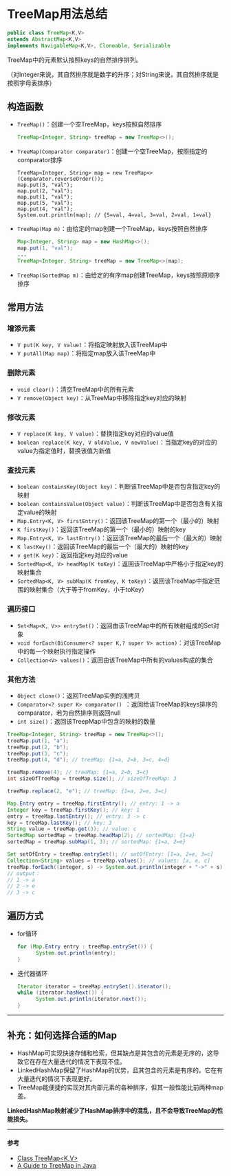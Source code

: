 # TreeMap用法总结

```java
public class TreeMap<K,V>
extends AbstractMap<K,V>
implements NavigableMap<K,V>, Cloneable, Serializable
```

TreeMap中的元素默认按照keys的自然排序排列。

（对Integer来说，其自然排序就是数字的升序；对String来说，其自然排序就是按照字母表排序）

## 构造函数

- `TreeMap()`：创建一个空TreeMap，keys按照自然排序

  ```java
  TreeMap<Integer, String> treeMap = new TreeMap<>();
  ```

- `TreeMap(Comparator comparator)`：创建一个空TreeMap，按照指定的comparator排序

  ```
  TreeMap<Integer, String> map = new TreeMap<>(Comparator.reverseOrder());
  map.put(3, "val");
  map.put(2, "val");
  map.put(1, "val");
  map.put(5, "val");
  map.put(4, "val");
  System.out.println(map); // {5=val, 4=val, 3=val, 2=val, 1=val}
  ```

- `TreeMap(Map m)`：由给定的map创建一个TreeMap，keys按照自然排序

  ```java
  Map<Integer, String> map = new HashMap<>();
  map.put(1, "val");
  ...
  TreeMap<Integer, String> treeMap = new TreeMap<>(map);
  ```

- `TreeMap(SortedMap m)`：由给定的有序map创建TreeMap，keys按照原顺序排序

## 常用方法

### 增添元素

- `V put(K key, V value)`：将指定映射放入该TreeMap中
- `V putAll(Map map)`：将指定map放入该TreeMap中

### 删除元素

- `void clear()`：清空TreeMap中的所有元素
- `V remove(Object key)`：从TreeMap中移除指定key对应的映射

### 修改元素

- `V replace(K key, V value)`：替换指定key对应的value值
- `boolean replace(K key, V oldValue, V newValue)`：当指定key的对应的value为指定值时，替换该值为新值

### 查找元素

- `boolean containsKey(Object key)`：判断该TreeMap中是否包含指定key的映射
- `boolean containsValue(Object value)`：判断该TreeMap中是否包含有关指定value的映射
- `Map.Entry<K, V> firstEntry()`：返回该TreeMap的第一个（最小的）映射
- `K firstKey()`：返回该TreeMap的第一个（最小的）映射的key
- `Map.Entry<K, V> lastEntry()`：返回该TreeMap的最后一个（最大的）映射
- `K lastKey()`：返回该TreeMap的最后一个（最大的）映射的key
- `v get(K key)`：返回指定key对应的value
- `SortedMap<K, V> headMap(K toKey)`：返回该TreeMap中严格小于指定key的映射集合
- `SortedMap<K, V> subMap(K fromKey, K toKey)`：返回该TreeMap中指定范围的映射集合（大于等于fromKey，小于toKey）

### 遍历接口

- `Set<Map<K, V>> entrySet()`：返回由该TreeMap中的所有映射组成的Set对象
- `void forEach(BiConsumer<? super K,? super V> action)`：对该TreeMap中的每一个映射执行指定操作
- `Collection<V> values()`：返回由该TreeMap中所有的values构成的集合

### 其他方法

- `Object clone()`：返回TreeMap实例的浅拷贝
- `Comparator<? super K> comparator() `：返回给该TreeMap的keys排序的comparator，若为自然排序则返回null
- `int size()`：返回该TreepMap中包含的映射的数量

```java
TreeMap<Integer, String> treeMap = new TreeMap<>();
treeMap.put(1, "a");
treeMap.put(2, "b");
treeMap.put(3, "c");
treeMap.put(4, "d"); // treeMap: {1=a, 2=b, 3=c, 4=d}

treeMap.remove(4); // treeMap: {1=a, 2=b, 3=c}
int sizeOfTreeMap = treeMap.size(); // sizeOfTreeMap: 3

treeMap.replace(2, "e"); // treeMap: {1=a, 2=e, 3=c}

Map.Entry entry = treeMap.firstEntry(); // entry: 1 -> a
Integer key = treeMap.firstKey(); // key: 1
entry = treeMap.lastEntry(); // entry: 3 -> c
key = treeMap.lastKey(); // key: 3
String value = treeMap.get(3); // value: c
SortedMap sortedMap = treeMap.headMap(2); // sortedMap: {1=a}
sortedMap = treeMap.subMap(1, 3); // sortedMap: {1=a, 2=e}

Set setOfEntry = treeMap.entrySet(); // setOfEntry: [1=a, 2=e, 3=c]
Collection<String> values = treeMap.values(); // values: [a, e, c]
treeMap.forEach((integer, s) -> System.out.println(integer + "->" + s)); 
// output：
// 1 -> a
// 2 -> e
// 3 -> c
```

## 遍历方式

- for循环

  ```java
  for (Map.Entry entry : treeMap.entrySet()) {
  		System.out.println(entry);
  }
  ```

- 迭代器循环

  ```java
  Iterator iterator = treeMap.entrySet().iterator();
  while (iterator.hasNext()) {
  		System.out.println(iterator.next());
  }
  ```

---

## 补充：如何选择合适的Map

- HashMap可实现快速存储和检索，但其缺点是其包含的元素是无序的，这导致它在存在大量迭代的情况下表现不佳。
- LinkedHashMap保留了HashMap的优势，且其包含的元素是有序的。它在有大量迭代的情况下表现更好。
- TreeMap能便捷的实现对其内部元素的各种排序，但其一般性能比前两种map差。

**LinkedHashMap映射减少了HashMap排序中的混乱，且不会导致TreeMap的性能损失。**

---

#### 参考

- [Class TreeMap<K,V>](https://docs.oracle.com/javase/8/docs/api/java/util/TreeMap.html)
- [A Guide to TreeMap in Java](https://www.baeldung.com/java-treemap)

